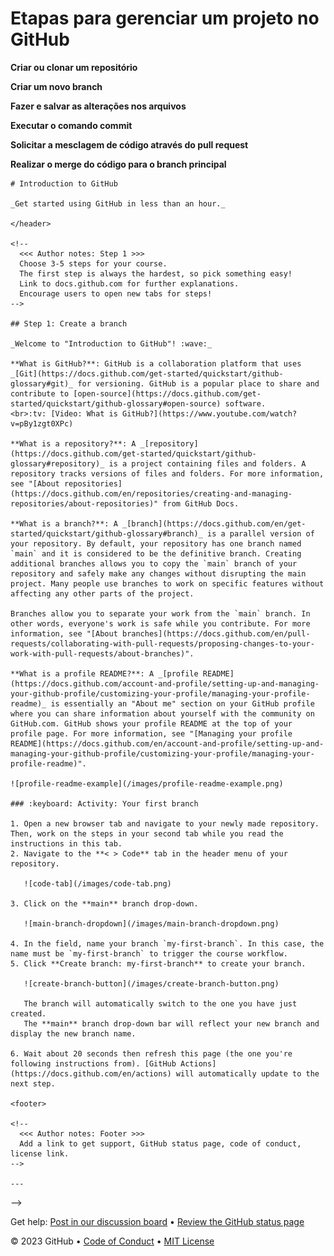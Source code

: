 # Etapas para gerenciar um projeto no GitHub

**Criar ou clonar um repositório**

**Criar um novo branch**

**Fazer e salvar as alterações nos arquivos**

**Executar o comando commit**

**Solicitar a mesclagem de código através do pull request**

**Realizar o merge do código para o branch principal**
<!--
    <header>
    
    <!--
      <<< Author notes: Course header >>>
      Include a 1280×640 image, course title in sentence case, and a concise description in emphasis.
      In your repository settings: enable template repository, add your 1280×640 social image, auto delete head branches.
      Add your open source license, GitHub uses MIT license.
    -->
    
    # Introduction to GitHub
    
    _Get started using GitHub in less than an hour._
    
    </header>
    
    <!--
      <<< Author notes: Step 1 >>>
      Choose 3-5 steps for your course.
      The first step is always the hardest, so pick something easy!
      Link to docs.github.com for further explanations.
      Encourage users to open new tabs for steps!
    -->
    
    ## Step 1: Create a branch
    
    _Welcome to "Introduction to GitHub"! :wave:_
    
    **What is GitHub?**: GitHub is a collaboration platform that uses _[Git](https://docs.github.com/get-started/quickstart/github-glossary#git)_ for versioning. GitHub is a popular place to share and contribute to [open-source](https://docs.github.com/get-started/quickstart/github-glossary#open-source) software.
    <br>:tv: [Video: What is GitHub?](https://www.youtube.com/watch?v=pBy1zgt0XPc)
    
    **What is a repository?**: A _[repository](https://docs.github.com/get-started/quickstart/github-glossary#repository)_ is a project containing files and folders. A repository tracks versions of files and folders. For more information, see "[About repositories](https://docs.github.com/en/repositories/creating-and-managing-repositories/about-repositories)" from GitHub Docs.
    
    **What is a branch?**: A _[branch](https://docs.github.com/en/get-started/quickstart/github-glossary#branch)_ is a parallel version of your repository. By default, your repository has one branch named `main` and it is considered to be the definitive branch. Creating additional branches allows you to copy the `main` branch of your repository and safely make any changes without disrupting the main project. Many people use branches to work on specific features without affecting any other parts of the project.
    
    Branches allow you to separate your work from the `main` branch. In other words, everyone's work is safe while you contribute. For more information, see "[About branches](https://docs.github.com/en/pull-requests/collaborating-with-pull-requests/proposing-changes-to-your-work-with-pull-requests/about-branches)".
    
    **What is a profile README?**: A _[profile README](https://docs.github.com/account-and-profile/setting-up-and-managing-your-github-profile/customizing-your-profile/managing-your-profile-readme)_ is essentially an "About me" section on your GitHub profile where you can share information about yourself with the community on GitHub.com. GitHub shows your profile README at the top of your profile page. For more information, see "[Managing your profile README](https://docs.github.com/en/account-and-profile/setting-up-and-managing-your-github-profile/customizing-your-profile/managing-your-profile-readme)".
    
    ![profile-readme-example](/images/profile-readme-example.png)
    
    ### :keyboard: Activity: Your first branch
    
    1. Open a new browser tab and navigate to your newly made repository. Then, work on the steps in your second tab while you read the instructions in this tab.
    2. Navigate to the **< > Code** tab in the header menu of your repository.
    
       ![code-tab](/images/code-tab.png)
    
    3. Click on the **main** branch drop-down.
    
       ![main-branch-dropdown](/images/main-branch-dropdown.png)
    
    4. In the field, name your branch `my-first-branch`. In this case, the name must be `my-first-branch` to trigger the course workflow.
    5. Click **Create branch: my-first-branch** to create your branch.
    
       ![create-branch-button](/images/create-branch-button.png)
    
       The branch will automatically switch to the one you have just created.
       The **main** branch drop-down bar will reflect your new branch and display the new branch name.
    
    6. Wait about 20 seconds then refresh this page (the one you're following instructions from). [GitHub Actions](https://docs.github.com/en/actions) will automatically update to the next step.
    
    <footer>
    
    <!--
      <<< Author notes: Footer >>>
      Add a link to get support, GitHub status page, code of conduct, license link.
    -->
    
    ---
-->

Get help: [Post in our discussion board](https://github.com/orgs/skills/discussions/categories/introduction-to-github) &bull; [Review the GitHub status page](https://www.githubstatus.com/)

&copy; 2023 GitHub &bull; [Code of Conduct](https://www.contributor-covenant.org/version/2/1/code_of_conduct/code_of_conduct.md) &bull; [MIT License](https://gh.io/mit)

</footer>

